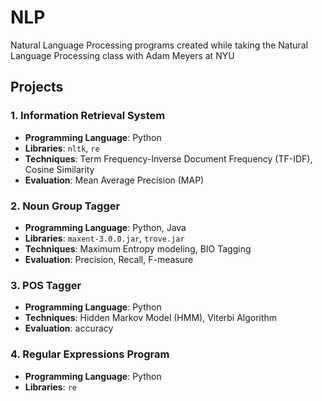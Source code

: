 # NLP
Natural Language Processing programs created while taking the Natural Language Processing class with Adam Meyers at NYU
## Projects
### 1. Information Retrieval System
- **Programming Language**: Python
- **Libraries**: `nltk`, `re`
- **Techniques**: Term Frequency-Inverse Document Frequency (TF-IDF), Cosine Similarity
- **Evaluation**: Mean Average Precision (MAP)
### 2. Noun Group Tagger
- **Programming Language**: Python, Java
- **Libraries**: `maxent-3.0.0.jar`, `trove.jar`
- **Techniques**: Maximum Entropy modeling, BIO Tagging
- **Evaluation**: Precision, Recall, F-measure
### 3. POS Tagger
- **Programming Language**: Python
- **Techniques**: Hidden Markov Model (HMM), Viterbi Algorithm
- **Evaluation**: accuracy
### 4. Regular Expressions Program
- **Programming Language**: Python
- **Libraries**: `re`
